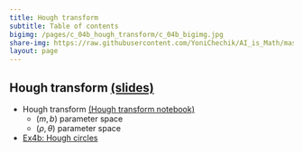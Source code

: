 ```yaml
---
title: Hough transform
subtitle: Table of contents
bigimg: /pages/c_04b_hough_transform/c_04b_bigimg.jpg
share-img: https://raw.githubusercontent.com/YoniChechik/AI_is_Math/master/docs/pages/c_04b_hough_transform/c_04b_bigimg.jpg
layout: page
---
```


## **Hough transform** [(slides)](/pages/c_04b_hough_transform/Hough_transform.pdf)
- Hough transform [(Hough transform notebook)](/pages/c_04b_hough_transform/hough_transform_nb/)
  - $(m,b)$ parameter space
  - $(\rho,\theta)$ parameter space
- [Ex4b: Hough circles](/pages/c_04b_hough_transform/ex4b/)

